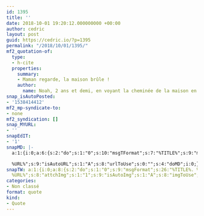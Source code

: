 ```yaml
---
id: 1395
title: ''
date: 2018-10-01 19:20:12.000000000 +00:00
author: cedric
layout: post
guid: https://cedric.io/?p=1395
permalink: "/2018/10/01/1395/"
mf2_quotation-of:
  type:
  - h-cite
  properties:
    summary:
    - Maman regarde, la maison brûle !
    author:
      name: Noah, 2 ans et demi, en voyant la cheminée de la maison en face
snap_isAutoPosted:
- '1538414412'
mf2_mp-syndicate-to:
- none
mf2_syndication: []
snap_MYURL:
- ''
snapEdIT:
- '1'
snapMD: |-
  a:1:{i:0;a:6:{s:2:"do";s:1:"0";s:10:"msgTFormat";s:7:"%TITLE%";s:9:"msgFormat";s:19:"%FULLTEXT%

  %URL%";s:9:"isAutoURL";s:1:"A";s:8:"urlToUse";s:0:"";s:4:"doMD";i:0;}}"
snapTW: a:1:{i:0;a:8:{s:2:"do";s:1:"0";s:9:"msgFormat";s:26:"%TITLE%. %EXCERPT% -
  %URL%";s:8:"attchImg";s:1:"1";s:9:"isAutoImg";s:1:"A";s:8:"imgToUse";s:0:"";s:9:"isAutoURL";s:1:"A";s:8:"urlToUse";s:0:"";s:4:"doTW";i:0;}}
categories:
- Non classé
format: quote
kind:
- Quote
---
```


